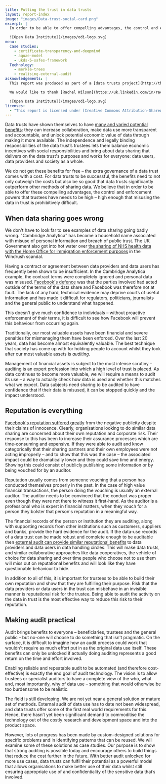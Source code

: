 ```yaml
---
title: Putting the trust in data trusts
layout: report-index
image: "images/Data-trust-social-card.png"
excerpt: |
  In order to be able to offer compelling advantages, the control and enforcement powers that data trusts have needs to be high enough that misusing the data in trust is prohibitively difficult. By examining case studies in audit technology, our purpose is to show that cost-effective strong auditing is possible today and encourage others to build things that reduce the cost further in the future.

  ![Open Data Institute](/images/odi-logo.svg)
menu:
  Case studies:
    - certificate-transparency-and-deepmind
    - aquae-model
    - ukds-5-safes-framework
  Technology:
    - merkle-trees
    - realising-external-audit
acknowledgements: |
  This report was produced as part of a [data trusts project](http://theodi.org/data-trusts) funded by the UK Government's [Office for Artificial Intelligence](https://twitter.com/OfficeForAI) and [Innovate UK](https://www.gov.uk/government/organisations/innovate-uk). It builds on research from the ODI's Innovation programme funded by Innovate UK. The views in this report are those of the authors.

  We would like to thank [Rachel Wilson](https://uk.linkedin.com/in/rachel-wilson-739b2630), [Olivier Thereaux](https://twitter.com/olivierthereaux), [Celia Killen](https://twitter.com/celiakillen) and [Peter Wells](https://twitter.com/peterkwells) for their feedback and support.

  ![Open Data Institute](/images/odi-logo.svg)
licenses:
  - "This report is licensed under [Creative Commons Attribution-ShareAlike 4.0 International](https://creativecommons.org/licenses/by-sa/4.0/)."
---
```


Data trusts have shown themselves to have [many and varied potential benefits](https://theodi.org/data-trusts): they can increase collaboration, make data use more transparent and accountable, and unlock potential economic value of data through making it more available. The independence and legally binding responsibilities of the data trust’s trustees lets them balance economic incentives with social responsibilities and bring about data sharing that delivers on the data trust's purposes and works for everyone: data users, data providers and society as a whole.

We do not get these benefits for free – the extra governance of a data trust comes with a cost. For data trusts to be successful, the benefits need to not only outweigh the costs but also be so good that data trusts significantly outperform other methods of sharing data. We believe that in order to be able to offer these compelling advantages, the control and enforcement powers that trustees have needs to be high – high enough that misusing the data in trust is prohibitively difficult.

## When data sharing goes wrong

We don't have to look far to see examples of data sharing going badly wrong. "Cambridge Analytica" has become a household name associated with misuse of personal information and breach of public trust. The UK Government also got into hot water over [the sharing of NHS health data with the Home Office for immigration enforcement purposes](https://www.opendemocracy.net/en/ournhs/is-our-personal-data-fair-game-in-drive-to-create-theresa-may-s-hostile-environment-f/) in the Windrush scandal.

Having a contract or agreement between data providers and data users has frequently been shown to be insufficient. In the Cambridge Analytica example, the contract terms were completely ignored and personal data was misused. [Facebook's defence](https://www.theguardian.com/us-news/2015/dec/11/senator-ted-cruz-president-campaign-facebook-user-data) was that the parties involved had acted outside of the terms of the data share and Facebook was therefore not at fault. The lack of any hard, technical evidence may deprive courts of useful information and has made it difficult for regulators, politicians, journalists and the general public to understand what happened.

This doesn't give much confidence to individuals – without proactive enforcement of their terms, it is difficult to see how Facebook will prevent this behaviour from occurring again.

Traditionally, our most valuable assets have been financial and severe penalties for mismanaging them have been enforced. Over the last 20 years, data has become almost equivalently valuable. The best technique that society has come up with for holding people to account whilst they look after our most valuable assets is _auditing_.

Management of financial assets is subject to the most intense scrutiny – auditing is an expert profession into which a high level of trust is placed. As data continues to become more valuable, we will require a means to audit its use – a way to actually check how data is used and whether this matches what we expect. Data subjects need sharing to be audited to have confidence that if their data is misused, it can be stopped quickly and the impact understood.

## Reputation is everything

[Facebook's reputation suffered greatly](https://www.bbc.com/news/business-43462423) from the negative publicity despite their claims of innocence. Clearly, organisations looking to do similar data sharing are concerned about their own reputation and corporate risk. Their response to this has been to increase their assurance processes which are time-consuming and expensive. If they were able to audit and know categorically that their sharing partners and their own employees were not acting improperly – and to show that this was the case – the associated impact could be dramatically lower and they could save time and energy. Showing this could consist of publicly publishing some information or by being vouched for by an auditor.

Reputation usually comes from someone vouching that a person has conducted themselves properly in the past. In the case of high value financial transactions, the person doing the vouching is usually an external auditor. The auditor needs to be convinced that the conduct was proper even though they were not there to witness it first-hand. As the auditor is a professional who is expert in financial matters, when they vouch for a person they bolster that person's reputation in a meaningful way.

The financial records of the person or institution they are auditing, along with supporting records from other institutions such as customers, suppliers and banks, provide the hard evidence for the audit. If the data-use records of a data trust can be made robust and complete enough to be auditable then [external audit can provide similar reputational benefits](https://www.register-dynamics.co.uk/2019/01/04/data-trusts.html) to data providers and data users in data handling circles. This will make data trusts, and similar collaborative  approaches like data cooperatives, the vehicle of choice for data sharing and over time people who choose not to use them will miss out on reputational benefits and will look like they have questionable behaviour to hide.

In addition to all of this, it is important for trustees to be able to build their own reputation and show that they are fulfilling their purpose. Risk that the data providers or data users in the trust can misbehave in an invisible manner is reputational risk for the trustee. Being able to audit the activity on the data in trust is the most effective way to reduce this risk to their reputation.

## Making audit practical

Audit brings benefits to everyone – beneficiaries, trustees and the general public – but no-one will choose to do something that isn't pragmatic. On the surface, it is difficult to imagine how an audit process could work that wouldn't require as much effort put in as the original data use itself. These benefits can only be unlocked if actually doing auditing represents a good return on the time and effort involved.

Enabling reliable and repeatable audit to be automated (and therefore cost-effective) is exactly the end goal of audit technology. The vision is to allow trustees or specialist auditors to have a complete view of the who, what and, most importantly, why of data use – something that would otherwise be too burdensome to be realistic.

The field is still developing. We are not yet near a general solution or mature set of methods. External audit of data use has to date not been widespread, and data trusts offer some of the first real world requirements for this. Hence, there hasn’t yet been significant demand to commoditise the technology out of the costly research and development space and into the product space.

However, lots of progress has been made by custom-designed solutions for specific problems and in identifying patterns that can be reused. We will examine some of these solutions as case studies. Our purpose is to show that strong auditing is possible today and encourage others to build things that reduce the cost further in the future. With better audit unlocked for more use cases, data trusts can fulfil their potential as a powerful model that allows organisations to make better use of their data whilst still ensuring appropriate use of and confidentiality of the sensitive data that’s involved.
